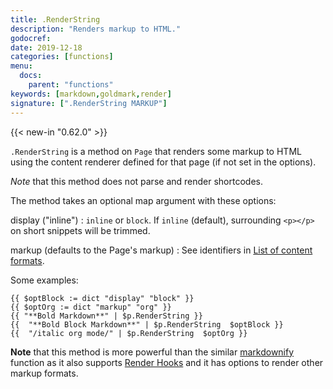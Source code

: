 ```yaml
---
title: .RenderString
description: "Renders markup to HTML."
godocref:
date: 2019-12-18
categories: [functions]
menu:
  docs:
    parent: "functions"
keywords: [markdown,goldmark,render]
signature: [".RenderString MARKUP"]
---
```


{{< new-in "0.62.0" >}} 

`.RenderString` is a method on `Page` that renders some markup to HTML using the content renderer defined for that page (if not set in the options).

*Note* that this method does not parse and render shortcodes.

The method takes an optional map argument with these options:

display ("inline")
: `inline` or `block`. If `inline` (default), surrounding `<p></p>` on short snippets will be trimmed.

markup (defaults to the Page's markup)
: See identifiers in [List of content formats](/content-management/formats/#list-of-content-formats).

Some examples:

```go-html-template
{{ $optBlock := dict "display" "block" }}
{{ $optOrg := dict "markup" "org" }}
{{ "**Bold Markdown**" | $p.RenderString }}
{{  "**Bold Block Markdown**" | $p.RenderString  $optBlock }}
{{  "/italic org mode/" | $p.RenderString  $optOrg }}
```


**Note** that this method is more powerful than the similar [markdownify](/functions/markdownify/) function as it also supports [Render Hooks](/getting-started/configuration-markup/#markdown-render-hooks) and it has options to render other markup formats.
